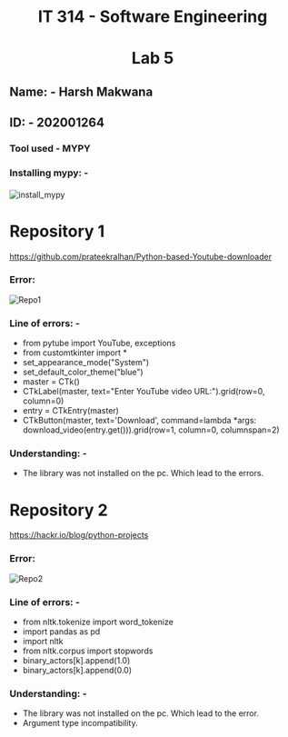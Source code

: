 <h1 align = "center"> IT 314 - Software Engineering
<h1 align = "center"> Lab 5
  
<h2> Name: - Harsh Makwana </h3>
<h2> ID: - 202001264

### Tool used - MYPY

### Installing mypy: -
####
![install_mypy](https://user-images.githubusercontent.com/75678384/227480894-2b20693e-0b3a-4e70-a5b5-a17cf6f556d2.png)
####
# Repository 1
https://github.com/prateekralhan/Python-based-Youtube-downloader

### Error: 
![Repo1](https://user-images.githubusercontent.com/75678384/227480754-a0f43cd6-4c20-4cc9-b317-578c89d01999.PNG)

### Line of errors: - 
- from pytube import YouTube, exceptions
- from customtkinter import *
- set_appearance_mode("System")
- set_default_color_theme("blue")
- master = CTk()
- CTkLabel(master, text="Enter YouTube video URL:").grid(row=0, column=0)
- entry = CTkEntry(master)
- CTkButton(master, text='Download', command=lambda *args: download_video(entry.get())).grid(row=1, column=0, columnspan=2)

### Understanding: -
- The library was not installed on the pc. Which lead to the errors.
  
# Repository 2
https://hackr.io/blog/python-projects
  
### Error: 
![Repo2](https://user-images.githubusercontent.com/75678384/227492201-d9290ccf-f259-409c-ae94-2682ff0268a2.PNG)
  
### Line of errors: -
- from nltk.tokenize import word_tokenize
- import pandas as pd
- import nltk
- from nltk.corpus import stopwords
- binary_actors[k].append(1.0)
- binary_actors[k].append(0.0)

### Understanding: -
- The library was not installed on the pc. Which lead to the error.
- Argument type incompatibility.
